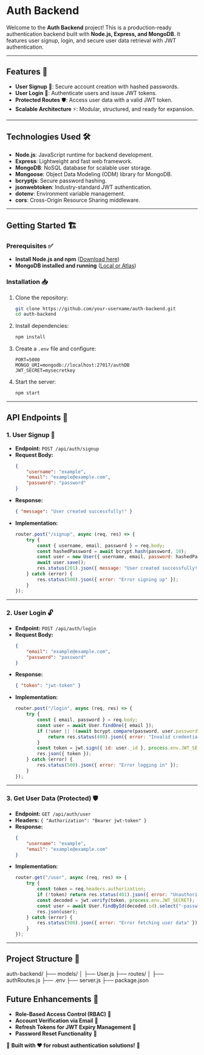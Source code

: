 # Auth Backend

Welcome to the **Auth Backend** project! This is a production-ready authentication backend built with **Node.js, Express, and MongoDB**. It features user signup, login, and secure user data retrieval with JWT authentication.

---

## Features 🚀

- **User Signup** 📌: Secure account creation with hashed passwords.
- **User Login** 🔑: Authenticate users and issue JWT tokens.
- **Protected Routes** 🛡️: Access user data with a valid JWT token.
- **Scalable Architecture** ⚡: Modular, structured, and ready for expansion.

---

## Technologies Used 🛠️

- **Node.js**: JavaScript runtime for backend development.
- **Express**: Lightweight and fast web framework.
- **MongoDB**: NoSQL database for scalable user storage.
- **Mongoose**: Object Data Modeling (ODM) library for MongoDB.
- **bcryptjs**: Secure password hashing.
- **jsonwebtoken**: Industry-standard JWT authentication.
- **dotenv**: Environment variable management.
- **cors**: Cross-Origin Resource Sharing middleware.

---

## Getting Started 🏗️

### Prerequisites ✅

- **Install Node.js and npm** ([Download here](https://nodejs.org/))
- **MongoDB installed and running** ([Local or Atlas](https://www.mongodb.com/))

### Installation 📥

1. Clone the repository:
    ```sh
    git clone https://github.com/your-username/auth-backend.git
    cd auth-backend
    ```

2. Install dependencies:
    ```sh
    npm install
    ```

3. Create a `.env` file and configure:
    ```env
    PORT=5000
    MONGO_URI=mongodb://localhost:27017/authDB
    JWT_SECRET=mysecretkey
    ```

4. Start the server:
    ```sh
    npm start
    ```

---

## API Endpoints 🔄

### **1. User Signup** 📝
- **Endpoint:** `POST /api/auth/signup`
- **Request Body:**
    ```json
    {
        "username": "example",
        "email": "example@example.com",
        "password": "password"
    }
    ```
- **Response:**
    ```json
    { "message": "User created successfully!" }
    ```
- **Implementation:**
    ```javascript
    router.post("/signup", async (req, res) => {
        try {
            const { username, email, password } = req.body;
            const hashedPassword = await bcrypt.hash(password, 10);
            const user = new User({ username, email, password: hashedPassword });
            await user.save();
            res.status(201).json({ message: "User created successfully!" });
        } catch (error) {
            res.status(500).json({ error: "Error signing up" });
        }
    });
    ```

---

### **2. User Login** 🔓
- **Endpoint:** `POST /api/auth/login`
- **Request Body:**
    ```json
    {
        "email": "example@example.com",
        "password": "password"
    }
    ```
- **Response:**
    ```json
    { "token": "jwt-token" }
    ```
- **Implementation:**
    ```javascript
    router.post("/login", async (req, res) => {
        try {
            const { email, password } = req.body;
            const user = await User.findOne({ email });
            if (!user || !(await bcrypt.compare(password, user.password))) {
                return res.status(400).json({ error: "Invalid credentials" });
            }
            const token = jwt.sign({ id: user._id }, process.env.JWT_SECRET, { expiresIn: "1h" });
            res.json({ token });
        } catch (error) {
            res.status(500).json({ error: "Error logging in" });
        }
    });
    ```

---

### **3. Get User Data (Protected)** 🛡️
- **Endpoint:** `GET /api/auth/user`
- **Headers:** `{ "Authorization": "Bearer jwt-token" }`
- **Response:**
    ```json
    {
        "username": "example",
        "email": "example@example.com"
    }
    ```
- **Implementation:**
    ```javascript
    router.get("/user", async (req, res) => {
        try {
            const token = req.headers.authorization;
            if (!token) return res.status(401).json({ error: "Unauthorized" });
            const decoded = jwt.verify(token, process.env.JWT_SECRET);
            const user = await User.findById(decoded.id).select("-password");
            res.json(user);
        } catch (error) {
            res.status(500).json({ error: "Error fetching user data" });
        }
    });
    ```

---

## Project Structure 📂

auth-backend/
├── models/
│   ├── User.js
├── routes/
│   ├── authRoutes.js
├── .env
├── server.js
├── package.json


## Future Enhancements 🚀
- **Role-Based Access Control (RBAC)** 🔄
- **Account Verification via Email** 📧
- **Refresh Tokens for JWT Expiry Management** 🔄
- **Password Reset Functionality** 🔐

🚀 **Built with ❤️ for robust authentication solutions!** 🚀
